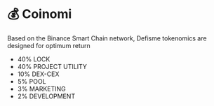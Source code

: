 # 💰 Coinomi

Based on the Binance Smart Chain network, Defisme tokenomics are designed for optimum return

* 40% LOCK
* 40% PROJECT UTILITY
* 10% DEX-CEX
* 5% POOL
* 3% MARKETING
* 2% DEVELOPMENT
